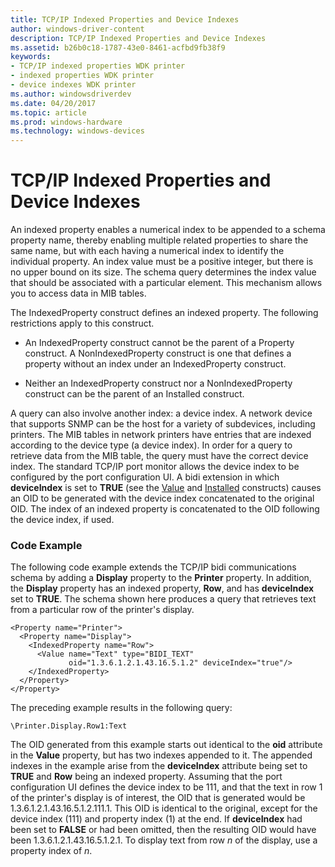 ```yaml
---
title: TCP/IP Indexed Properties and Device Indexes
author: windows-driver-content
description: TCP/IP Indexed Properties and Device Indexes
ms.assetid: b26b0c18-1787-43e0-8461-acfbd9fb38f9
keywords:
- TCP/IP indexed properties WDK printer
- indexed properties WDK printer
- device indexes WDK printer
ms.author: windowsdriverdev
ms.date: 04/20/2017
ms.topic: article
ms.prod: windows-hardware
ms.technology: windows-devices
---
```


# TCP/IP Indexed Properties and Device Indexes


An indexed property enables a numerical index to be appended to a schema property name, thereby enabling multiple related properties to share the same name, but with each having a numerical index to identify the individual property. An index value must be a positive integer, but there is no upper bound on its size. The schema query determines the index value that should be associated with a particular element. This mechanism allows you to access data in MIB tables.

The IndexedProperty construct defines an indexed property. The following restrictions apply to this construct.

-   An IndexedProperty construct cannot be the parent of a Property construct. A NonIndexedProperty construct is one that defines a property without an index under an IndexedProperty construct.

-   Neither an IndexedProperty construct nor a NonIndexedProperty construct can be the parent of an Installed construct.

A query can also involve another index: a device index. A network device that supports SNMP can be the host for a variety of subdevices, including printers. The MIB tables in network printers have entries that are indexed according to the device type (a device index). In order for a query to retrieve data from the MIB table, the query must have the correct device index. The standard TCP/IP port monitor allows the device index to be configured by the port configuration UI. A bidi extension in which **deviceIndex** is set to **TRUE** (see the [Value](value.md) and [Installed](installed2.md) constructs) causes an OID to be generated with the device index concatenated to the original OID. The index of an indexed property is concatenated to the OID following the device index, if used.

### Code Example

The following code example extends the TCP/IP bidi communications schema by adding a **Display** property to the **Printer** property. In addition, the **Display** property has an indexed property, **Row**, and has **deviceIndex** set to **TRUE**. The schema shown here produces a query that retrieves text from a particular row of the printer's display.

```
<Property name="Printer">
  <Property name="Display">
    <IndexedProperty name="Row">
      <Value name="Text" type="BIDI_TEXT" 
             oid="1.3.6.1.2.1.43.16.5.1.2" deviceIndex="true"/>
    </IndexedProperty>
  </Property>
</Property>
```

The preceding example results in the following query:

```
\Printer.Display.Row1:Text
```

The OID generated from this example starts out identical to the **oid** attribute in the **Value** property, but has two indexes appended to it. The appended indexes in the example arise from the **deviceIndex** attribute being set to **TRUE** and **Row** being an indexed property. Assuming that the port configuration UI defines the device index to be 111, and that the text in row 1 of the printer's display is of interest, the OID that is generated would be 1.3.6.1.2.1.43.16.5.1.2.111.1. This OID is identical to the original, except for the device index (111) and property index (1) at the end. If **deviceIndex** had been set to **FALSE** or had been omitted, then the resulting OID would have been 1.3.6.1.2.1.43.16.5.1.2.1. To display text from row *n* of the display, use a property index of *n*.

 

 




